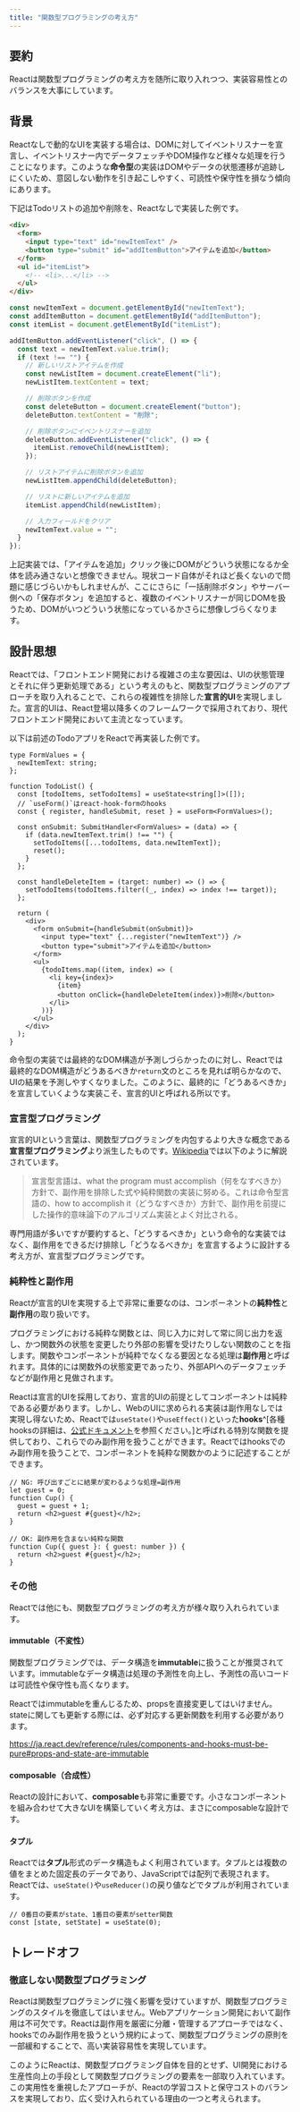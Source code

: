 ```yaml
---
title: "関数型プログラミングの考え方"
---
```


## 要約

Reactは関数型プログラミングの考え方を随所に取り入れつつ、実装容易性とのバランスを大事にしています。

## 背景

Reactなしで動的なUIを実装する場合は、DOMに対してイベントリスナーを宣言し、イベントリスナー内でデータフェッチやDOM操作など様々な処理を行うことになります。このような**命令型**の実装はDOMやデータの状態遷移が追跡しにくいため、意図しない動作を引き起こしやすく、可読性や保守性を損なう傾向にあります。

下記はTodoリストの追加や削除を、Reactなしで実装した例です。

```html
<div>
  <form>
    <input type="text" id="newItemText" />
    <button type="submit" id="addItemButton">アイテムを追加</button>
  </form>
  <ul id="itemList">
    <!-- <li>...</li> -->
  </ul>
</div>
```

```js
const newItemText = document.getElementById("newItemText");
const addItemButton = document.getElementById("addItemButton");
const itemList = document.getElementById("itemList");

addItemButton.addEventListener("click", () => {
  const text = newItemText.value.trim();
  if (text !== "") {
    // 新しいリストアイテムを作成
    const newListItem = document.createElement("li");
    newListItem.textContent = text;

    // 削除ボタンを作成
    const deleteButton = document.createElement("button");
    deleteButton.textContent = "削除";

    // 削除ボタンにイベントリスナーを追加
    deleteButton.addEventListener("click", () => {
      itemList.removeChild(newListItem);
    });

    // リストアイテムに削除ボタンを追加
    newListItem.appendChild(deleteButton);

    // リストに新しいアイテムを追加
    itemList.appendChild(newListItem);

    // 入力フィールドをクリア
    newItemText.value = "";
  }
});
```

上記実装では、「アイテムを追加」クリック後にDOMがどういう状態になるか全体を読み通さないと想像できません。現状コード自体がそれほど長くないので問題に感じづらいかもしれませんが、ここにさらに「一括削除ボタン」やサーバー側への「保存ボタン」を追加すると、複数のイベントリスナーが同じDOMを扱うため、DOMがいつどういう状態になっているかさらに想像しづらくなります。

## 設計思想

Reactでは、「フロントエンド開発における複雑さの主な要因は、UIの状態管理とそれに伴う更新処理である」という考えのもと、関数型プログラミングのアプローチを取り入れることで、これらの複雑性を排除した**宣言的UI**を実現しました。宣言的UIは、React登場以降多くのフレームワークで採用されており、現代フロントエンド開発において主流となっています。

以下は前述のTodoアプリをReactで再実装した例です。

```tsx
type FormValues = {
  newItemText: string;
};

function TodoList() {
  const [todoItems, setTodoItems] = useState<string[]>([]);
  // `useForm()`はreact-hook-formのhooks
  const { register, handleSubmit, reset } = useForm<FormValues>();

  const onSubmit: SubmitHandler<FormValues> = (data) => {
    if (data.newItemText.trim() !== "") {
      setTodoItems([...todoItems, data.newItemText]);
      reset();
    }
  };

  const handleDeleteItem = (target: number) => () => {
    setTodoItems(todoItems.filter((_, index) => index !== target));
  };

  return (
    <div>
      <form onSubmit={handleSubmit(onSubmit)}>
        <input type="text" {...register("newItemText")} />
        <button type="submit">アイテムを追加</button>
      </form>
      <ul>
        {todoItems.map((item, index) => (
          <li key={index}>
            {item}
            <button onClick={handleDeleteItem(index)}>削除</button>
          </li>
        ))}
      </ul>
    </div>
  );
}
```

命令型の実装では最終的なDOM構造が予測しづらかったのに対し、Reactでは最終的なDOM構造がどうあるべきか`return`文のところを見れば明らかなので、UIの結果を予測しやすくなりました。このように、最終的に「どうあるべきか」を宣言していくような実装こそ、宣言的UIと呼ばれる所以です。

### 宣言型プログラミング

宣言的UIという言葉は、関数型プログラミングを内包するより大きな概念である**宣言型プログラミング**より派生したものです。[Wikipedia](https://ja.wikipedia.org/wiki/%E5%AE%A3%E8%A8%80%E5%9E%8B%E3%83%97%E3%83%AD%E3%82%B0%E3%83%A9%E3%83%9F%E3%83%B3%E3%82%B0)では以下のように解説されています。

> 宣言型言語は、what the program must accomplish（何をなすべきか）方針で、副作用を排除した式や純粋関数の実装に努める。これは命令型言語の、how to accomplish it（どうなすべきか）方針で、副作用を前提にした操作的意味論下のアルゴリズム実装とよく対比される。

専門用語が多いですが要約すると、「どうするべきか」という命令的な実装ではなく、副作用をできるだけ排除し「どうなるべきか」を宣言するように設計する考え方が、宣言型プログラミングです。

### 純粋性と副作用

Reactが宣言的UIを実現する上で非常に重要なのは、コンポーネントの**純粋性**と**副作用**の取り扱いです。

プログラミングにおける純粋な関数とは、同じ入力に対して常に同じ出力を返し、かつ関数外の状態を変更したり外部の影響を受けたりしない関数のことを指します。関数やコンポーネントが純粋でなくなる要因となる処理は**副作用**と呼ばれます。具体的には関数外の状態変更であったり、外部APIへのデータフェッチなどが副作用と見做されます。

Reactは宣言的UIを採用しており、宣言的UIの前提としてコンポーネントは純粋である必要があります。しかし、WebのUIに求められる実装は副作用なしでは実現し得ないため、Reactでは`useState()`や`useEffect()`といった**hooks**^[各種hooksの詳細は、[公式ドキュメント](https://ja.react.dev/reference/react/hooks)を参照ください。]と呼ばれる特別な関数を提供しており、これらでのみ副作用を扱うことができます。Reactではhooksでのみ副作用を扱うことで、コンポーネントを純粋な関数かのように記述することができます。

```tsx
// NG: 呼び出すごとに結果が変わるような処理=副作用
let guest = 0;
function Cup() {
  guest = guest + 1;
  return <h2>guest #{guest}</h2>;
}

// OK: 副作用を含まない純粋な関数
function Cup({ guest }: { guest: number }) {
  return <h2>guest #{guest}</h2>;
}
```

### その他

Reactでは他にも、関数型プログラミングの考え方が様々取り入れられています。

#### immutable（不変性）

関数型プログラミングでは、データ構造を**immutable**に扱うことが推奨されています。immutableなデータ構造は処理の予測性を向上し、予測性の高いコードは可読性や保守性も高くなります。

Reactではimmutableを重んじるため、propsを直接変更してはいけません。stateに関しても更新する際には、必ず対応する更新関数を利用する必要があります。

https://ja.react.dev/reference/rules/components-and-hooks-must-be-pure#props-and-state-are-immutable

#### composable（合成性）

Reactの設計において、**composable**も非常に重要です。小さなコンポーネントを組み合わせて大きなUIを構築していく考え方は、まさにcomposableな設計です。

#### タプル

Reactでは**タプル**形式のデータ構造もよく利用されています。タプルとは複数の値をまとめた固定長のデータであり、JavaScriptでは配列で表現されます。Reactでは、`useState()`や`useReducer()`の戻り値などでタプルが利用されています。

```tsx
// 0番目の要素がstate、1番目の要素がsetter関数
const [state, setState] = useState(0);
```

## トレードオフ

### 徹底しない関数型プログラミング

Reactは関数型プログラミングに強く影響を受けていますが、関数型プログラミングのスタイルを徹底してはいません。Webアプリケーション開発において副作用は不可欠です。Reactは副作用を厳密に分離・管理するアプローチではなく、hooksでのみ副作用を扱うという規約によって、関数型プログラミングの原則を一部緩和することで、高い実装容易性を実現しています。

このようにReactは、関数型プログラミング自体を目的とせず、UI開発における生産性向上の手段として関数型プログラミングの要素を一部取り入れています。この実用性を重視したアプローチが、Reactの学習コストと保守コストのバランスを実現しており、広く受け入れられている理由の一つと考えられます。
